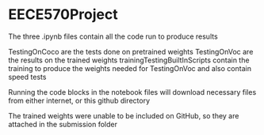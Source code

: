 # EECE570Project
The three .ipynb files contain all the code run to produce results

TestingOnCoco are the tests done on pretrained weights 
TestingOnVoc are the results on the trained weights
trainingTestingBuiltInScripts contain the training to produce the weights needed for TestingOnVoc and also contain speed tests

Running the code blocks in the notebook files will download necessary files from either internet, or this github directory

The trained weights were unable to be included on GitHub, so they are attached in the submission folder
